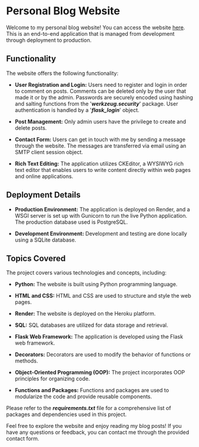 # Personal Blog Website
Welcome to my personal blog website! You can access the website [here](https://leles-personal-blog-9rug.onrender.com). This is an end-to-end application that is managed from development through deployment to production.

## Functionality
The website offers the following functionality:

* **User Registration and Login:** Users need to register and login in order to comment on posts. Comments can be deleted only by the user that made it or by the admin. Passwords are securely encoded using hashing and salting functions from the '***werkzeug.security***' package. User authentication is handled by a '***flask_login***' object.

* **Post Management:** Only admin users have the privilege to create and delete posts.

* **Contact Form:** Users can get in touch with me by sending a message through the website. The messages are transferred via email using an SMTP client session object.

* **Rich Text Editing:** The application utilizes CKEditor, a WYSIWYG rich text editor that enables users to write content directly within web pages and online applications.

## Deployment Details
* **Production Environment:** The application is deployed on Render, and a WSGI server is set up with Gunicorn to run the live Python application. The production database used is PostgreSQL.

* **Development Environment:** Development and testing are done locally using a SQLite database.

## Topics Covered
The project covers various technologies and concepts, including:

* **Python:** The website is built using Python programming language.

* **HTML and CSS:** HTML and CSS are used to structure and style the web pages.

* **Render:** The website is deployed on the Heroku platform.

* **SQL:** SQL databases are utilized for data storage and retrieval.

* **Flask Web Framework:** The application is developed using the Flask web framework.

* **Decorators:** Decorators are used to modify the behavior of functions or methods.

* **Object-Oriented Programming (OOP):** The project incorporates OOP principles for organizing code.

* **Functions and Packages:** Functions and packages are used to modularize the code and provide reusable components.

Please refer to the ***requirements.txt*** file for a comprehensive list of packages and dependencies used in this project.

Feel free to explore the website and enjoy reading my blog posts! If you have any questions or feedback, you can contact me through the provided contact form.